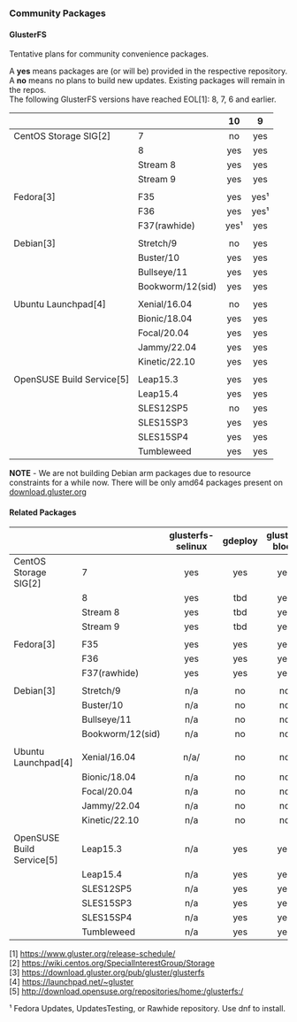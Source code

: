 ### Community Packages

#### GlusterFS

Tentative plans for community convenience packages.

A **yes** means packages are (or will be) provided in the respective repository.  
A **no** means no plans to build new updates. Existing packages will remain in the repos.  
The following GlusterFS versions have reached EOL[1]: 8, 7, 6 and earlier.

|                           |                  | 10  |  9   |
| ------------------------- | ---------------- | :-: | :--: |
| CentOS Storage SIG[2]     | 7                | no  | yes  |
|                           | 8                | yes | yes  |
|                           | Stream 8         | yes | yes  |
|                           | Stream 9         | yes | yes  |
|                           |                  |     |      |
| Fedora[3]                 | F35              | yes | yes¹ |
|                           | F36              | yes | yes¹ |
|                           | F37(rawhide)     | yes¹| yes  |
|                           |                  |     |      |
| Debian[3]                 | Stretch/9        | no  | yes  |
|                           | Buster/10        | yes | yes  |
|                           | Bullseye/11      | yes | yes  |
|                           | Bookworm/12(sid) | yes | yes  |
|                           |                  |     |      |
| Ubuntu Launchpad[4]       | Xenial/16.04     | no  | yes  |
|                           | Bionic/18.04     | yes | yes  |
|                           | Focal/20.04      | yes | yes  |
|                           | Jammy/22.04      | yes | yes  |
|                           | Kinetic/22.10    | yes | yes  |
|                           |                  |     |      |
| OpenSUSE Build Service[5] | Leap15.3         | yes  | yes  |
|                           | Leap15.4         | yes | yes  |
|                           | SLES12SP5        | no  | yes  |
|                           | SLES15SP3        | yes | yes  |
|                           | SLES15SP4        | yes | yes  |
|                           | Tumbleweed       | yes | yes  |

**NOTE** - We are not building Debian arm packages due to resource constraints for a while now. There will be only amd64 packages present on [download.gluster.org](https://download.gluster.org/pub/gluster/glusterfs/LATEST/)

#### Related Packages

|                           |                  | glusterfs-selinux | gdeploy | gluster-block | glusterfs-coreutils | nfs-ganesha | Samba |
| ------------------------- | ---------------- | :---------------: | :-----: | :-----------: | :-----------------: | :---------: | :---: |
| CentOS Storage SIG[2]     | 7                |        yes        |   yes   |      yes      |         yes         |     yes     |  yes  |
|                           | 8                |        yes        |   tbd   |      yes      |         yes         |     yes     |  yes  |
|                           | Stream 8         |        yes        |   tbd   |      yes      |         yes         |     yes     |  yes  |
|                           | Stream 9         |        yes        |   tbd   |      yes      |         yes         |     yes     |  yes  |
|                           |                  |                   |         |               |                     |             |       |
| Fedora[3]                 | F35              |        yes        |   yes   |      yes      |         yes         |     yes     |   ?   |
|                           | F36              |        yes        |   yes   |      yes      |         yes         |     yes     |   ?   |
|                           | F37(rawhide)     |        yes        |   yes   |      yes      |         yes         |     yes     |   ?   |
|                           |                  |                   |         |               |                     |             |       |
| Debian[3]                 | Stretch/9        |        n/a        |   no    |      no       |         yes         |     yes     |   ?   |
|                           | Buster/10        |        n/a        |   no    |      no       |         yes         |     yes     |   ?   |
|                           | Bullseye/11      |        n/a        |   no    |      no       |         yes         |     yes     |   ?   |
|                           | Bookworm/12(sid) |        n/a        |   no    |      no       |         yes         |     yes     |   ?   |
|                           |                  |                   |         |               |                     |             |       |
| Ubuntu Launchpad[4]       | Xenial/16.04     |       n/a/        |   no    |      no       |         yes         |     yes     |   ?   |
|                           | Bionic/18.04     |        n/a        |   no    |      no       |         yes         |     yes     |   ?   |
|                           | Focal/20.04      |        n/a        |   no    |      no       |         yes         |     yes     |   ?   |
|                           | Jammy/22.04      |        n/a        |   no    |      no       |         yes         |     yes     |   ?   |
|                           | Kinetic/22.10    |        n/a        |   no    |      no       |         yes         |     yes     |   ?   |
|                           |                  |                   |         |               |                     |             |       |
| OpenSUSE Build Service[5] | Leap15.3         |        n/a        |   yes   |      yes      |         yes         |     yes     |   ?   |
|                           | Leap15.4         |        n/a        |   yes   |      yes      |         yes         |     yes     |   ?   |
|                           | SLES12SP5        |        n/a        |   yes   |      yes      |         yes         |     yes     |   ?   |
|                           | SLES15SP3        |        n/a        |   yes   |      yes      |         yes         |     yes     |   ?   |
|                           | SLES15SP4        |        n/a        |   yes   |      yes      |         yes         |     yes     |   ?   |
|                           | Tumbleweed       |        n/a        |   yes   |      yes      |         yes         |     yes     |   ?   |

[1] <https://www.gluster.org/release-schedule/>  
[2] <https://wiki.centos.org/SpecialInterestGroup/Storage>  
[3] <https://download.gluster.org/pub/gluster/glusterfs>  
[4] <https://launchpad.net/~gluster>  
[5] <http://download.opensuse.org/repositories/home:/glusterfs:/>

¹ Fedora Updates, UpdatesTesting, or Rawhide repository. Use dnf to install.
